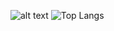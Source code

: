 ![alt text](https://user-images.githubusercontent.com/74038190/212748830-4c709398-a386-4761-84d7-9e10b98fbe6e.gif)
![Top Langs](https://github-readme-stats.vercel.app/api/top-langs/?username=myusername&theme=tokyonight)
